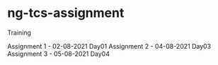 # ng-tcs-assignment
Training

Assignment 1 - 02-08-2021 Day01
Assignment 2 - 04-08-2021 Day03
Assignment 3 - 05-08-2021 Day04


